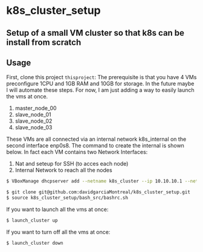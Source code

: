 # k8s_cluster_setup
## Setup of a small VM cluster so that k8s can be install from scratch
## Usage

First, clone this project `thisproject`:
The prerequisite is that you have 4 VMs preconfigure 1CPU and 1GB RAM and 10GB for storage.
In the future maybe I will automate these steps. For now, I am just adding a way to easily launch the vms at once.

1. master_node_00
2. slave_node_01
3. slave_node_02
4. slave_node_03

These VMs are all connected via an internal network k8s_internal on the second interface enp0s8. The command to create the internal is shown below.
In fact each VM contains two Network Interfaces:
1. Nat and seteup for SSH (to acces each node)
2. Internal Network to reach all the nodes
```bash
$ VBoxManage dhcpserver add --netname k8s_cluster --ip 10.10.10.1 --netmask 255.255.255.0 --lowerip 10.10.10.2 --upperip 10.10.10.12 --enable
```
```sh
$ git clone git@github.com:davidgarciaMontreal/k8s_cluster_setup.git
$ source k8s_cluster_setup/bash_src/bashrc.sh
```
If you want to launch all the vms at once:
```sh
$ launch_cluster up
```
If you want to turn off all the vms at once:
```sh
$ launch_cluster down
```

